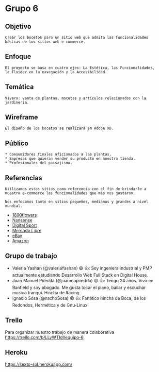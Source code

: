 # Grupo 6 
## Objetivo
```
Crear los bocetos para un sitio web que admita las funcionalidades
básicas de los sitios web e-commerce.
```
## Enfoque
```
El proyecto se basa en cuatro ejes: La Estética, las Funcionalidades, 
la Fluidez en la navegación y la Accesibilidad.
```
## Temática
```
Vivero: venta de plantas, macetas y artículos relacionados con la jardineria.
```
## Wireframe
```
El diseño de los bocetos se realizará en Adobe XD.
```
## Público
```
* Consumidores finales aficionados a las plantas.
* Empresas que quieran vender su producto en nuestra tienda.
* Profesionales del paisajismo.
```
## Referencias
```
Utilizamos estos sitios como referencia con el fin de brindarle a
nuestro e-commerce las funcionalidades que más nos gustaron.

Nos enfocamos tanto en sitios pequeños, medianos y grandes a nivel 
mundial.
```

* [1800flowers](https://www.1800flowers.com/ "1800flowers")
* [Nansense](https://www.nansense.com/ "Nansense")
* [Digital Sport](https://www.digitalsport.com.ar/ "Digital Sport")
* [Mercado Libre](https://www.mercadolibre.com.ar/ "Mercdado Libre")
* [eBay](https://www.ebay.com/ "eBay")
* [Amazon](https://www.amazon.com/-/es/ "Amazon")


## Grupo de trabajo
* Valeria Yashan (@valeriaYashan) :smile: :+1:: Soy ingeniera industrial y PMP actualmente estudiando Desarrollo Web Full Stack en Digital House.
* Juan Manuel Piredda (@juanmapiredda) :smile: :+1:: Tengo 24 años. Vivo en Banfield y soy abogado. Me gusta tocar el piano, bailar y escuchar musica tranqui. Hincha de Racing.
* Ignacio Sosa (@nachoSosa) :smile: :+1:: Fanático hincha de Boca, de los Redondos, Hermética y de Gnu-Linux!

## Trello
Para organizar nuestro trabajo de manera colaborativa
https://trello.com/b/LLyWTIdI/equipo-6

## Heroku
https://sexto-sol.herokuapp.com/